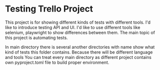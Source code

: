 # Testing Trello Project
This project is for showing different kinds of tests with different tools. I'd like to introduce testing API and UI. 
I'd like to use different tools like selenium, playwright to show differences between them. The main topic of 
this project is automating tests. 

In main directory there is several another directories with name show what kind of tests this folder contains. 
Because there will be different language and tools You can treat every main directory as different project contains own
pyproject.toml file to build proper environment. 